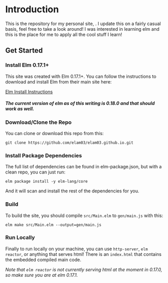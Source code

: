 # Introduction
This is the repository for my personal site, [](http://elam03.github.io). I update this on a fairly casual basis, feel free to take a look around! I was interested in learning elm and this is the place for me to apply all the cool stuff I learn!

## Get Started

### Install Elm 0.17.1+ ###
This site was created with Elm 0.17.1+. You can follow the instructions to download and install Elm from their main site here:

[Elm Install Instructions](http://elm-lang.org/install)

##### *The current version of elm as of this writing is 0.18.0 and that should work as well.*

### Download/Clone the Repo ###
You can clone or download this repo from this:

```
git clone https://github.com/elam03/elam03.github.io.git
```

### Install Package Dependencies ###
The full list of dependencies can be found in elm-package.json, but with a clean repo, you can just run:

```
elm package install -y elm-lang/core
```

And it will scan and install the rest of the dependencies for you.

### Build ###
To build the site, you should compile `src/Main.elm` to `gen/main.js` with this:

```
elm make src/Main.elm --output=gen/main.js
```

### Run Locally ###
Finally to run locally on your machine, you can use `http-server`, `elm reactor`, or anything that serves html! There is an `index.html` that contains the embedded compiled main code.

*Note that `elm reactor` is not currently serving html at the moment in 0.17.0, so make sure you are at elm 0.17.1.*


##
